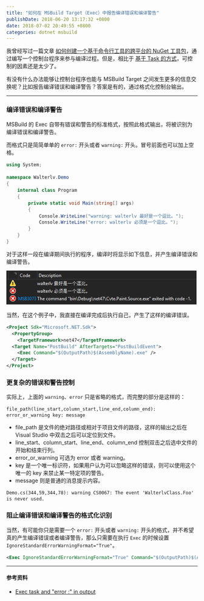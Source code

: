 ```yaml
---
title: "如何在 MSBuild Target（Exec）中报告编译错误和编译警告"
publishDate: 2018-06-20 13:17:32 +0800
date: 2018-07-02 20:49:55 +0800
categories: dotnet msbuild
---
```


我曾经写过一篇文章 [如何创建一个基于命令行工具的跨平台的 NuGet 工具包](/post/create-a-cross-platform-command-based-nuget-tool.html)，通过编写一个控制台程序来参与编译过程。但是，相比于 [基于 Task 的方式](/post/create-a-cross-platform-msbuild-task-based-nuget-tool.html)，可控制的因素还是太少了。

有没有什么办法能够让控制台程序也能与 MSBuild Target 之间发生更多的信息交换呢？比如报告编译错误和编译警告？答案是有的，通过格式化控制台输出。

---

<div id="toc"></div>

### 编译错误和编译警告

MSBuild 的 Exec 自带有错误和警告的标准格式，按照此格式输出，将被识别为编译错误和编译警告。

而格式只是简简单单的 `error:` 开头或者 `warning:` 开头。冒号前面也可以加上空格。

```csharp
using System;

namespace Walterlv.Demo
{
    internal class Program
    {
        private static void Main(string[] args)
        {
            Console.WriteLine("warning: walterlv 最好是一个逗比。");
            Console.WriteLine("error: walterlv 必须是一个逗比。");
        }
    }
}
```

对于这样一段在编译期间执行的程序，编译时将显示如下信息，并产生编译错误和编译警告。

![](/static/posts/2018-06-20-13-10-34.png)

当然，在这个例子中，我直接在编译完成后执行自己，产生了这样的编译错误。

```xml
<Project Sdk="Microsoft.NET.Sdk">
  <PropertyGroup>
    <TargetFramework>net47</TargetFramework>
  <Target Name="PostBuild" AfterTargets="PostBuildEvent">
    <Exec Command="$(OutputPath)$(AssemblyName).exe" />
  </Target>
</Project>
```

### 更复杂的错误和警告控制

实际上，上面的 `warning`、`error` 只是省略的格式，而完整的部分是这样的：

```
file_path(line_start,column_start,line_end,column_end): error_or_warning key: message
```

- file_path 是文件的绝对路径或相对于项目文件的路径，这样的输出之后在 Visual Studio 中双击之后可以定位到文件。
- line_start、column_start、line_end、column_end 控制双击之后选中文件的开始和结束行列。
- error_or_warning 可选为 error 或者 warning。
- key 是一个唯一标识符，如果用户认为可以忽略这样的错误，则可以使用这个唯一的 key 来禁止某一特定项的警告。
- message 则是普通的消息提示内容。

```
Demo.cs(344,59,344,78): warning CS0067: The event 'WalterlvClass.Foo' is never used.
```

### 阻止编译错误和编译警告的格式化识别

当然，有可能你只是需要一个 `error:` 开头或者 `warning:` 开头的格式，并不希望真的产生编译错误或者编译警告，那么只需要在执行 `Exec` 的时候设置 `IgnoreStandardErrorWarningFormat="True"`。

```xml
<Exec IgnoreStandardErrorWarningFormat="True" Command="$(OutputPath)$(AssemblyName).exe" />
```

---

#### 参考资料

- [Exec task and "error :" in output](https://social.msdn.microsoft.com/Forums/vstudio/en-US/77eb8b02-8cd7-4d32-acad-3ab0dc308d78/exec-task-and-error-in-output?forum=msbuild)
